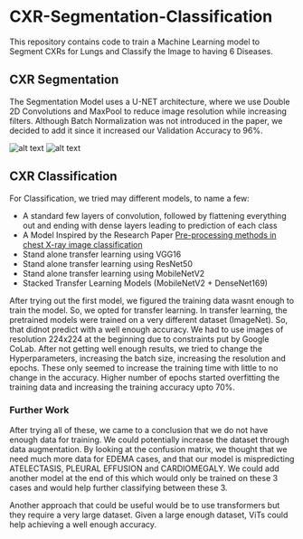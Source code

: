 # CXR-Segmentation-Classification

This repository contains code to train a Machine Learning model to Segment CXRs for Lungs and Classify the Image to having 6 Diseases.

## CXR Segmentation

The Segmentation Model uses a U-NET architecture, where we use Double 2D Convolutions and MaxPool to reduce image resolution while increasing filters.
Although Batch Normalization was not introduced in the paper, we decided to add it since it increased our Validation Accuracy to 96%.

![alt text](https://drive.google.com/file/d/14blx-yvLAVoH4Bk-nhUXmlg4B1u-OiNb/view?usp=sharing "Prediction 01")
![alt text](https://drive.google.com/file/d/14lu6jUMoiOjpcwBqpqip_3wWrVp5EGMA/view?usp=sharing "Prediction 01")


## CXR Classification

For Classification, we tried may different models, to name a few:
* A standard few layers of convolution, followed by flattening everything out and ending with dense layers leading to prediction of each class
* A Model Inspired by the Research Paper [Pre-processing methods in chest X-ray image classification](https://journals.plos.org/plosone/article?id=10.1371/journal.pone.0265949)
* Stand alone transfer learning using VGG16
* Stand alone transfer learning using ResNet50
* Stand alone transfer learning using MobileNetV2
* Stacked Transfer Learning Models (MobileNetV2 + DenseNet169)

After trying out the first model, we figured the training data wasnt enough to train the model. So, we opted for transfer learning. In transfer learning, the pretrained models were trained on a very different dataset (ImageNet). So, that didnot predict with a well enough accuracy.
We had to use images of resolution 224x224 at the beginning due to constraints put by Google CoLab. After not getting well enough results, we tried to change the Hyperparameters, increasing the batch size, increasing the resolution and epochs. These only seemed to increase the training time with little to no change in the accuracy. Higher number of epochs started overfitting the training data and increasing the training accuracy upto 70%.

### Further Work

After trying all of these, we came to a conclusion that we do not have enough data for training. We could potentially increase the dataset through data augmentation. By looking at the confusion matrix, we thought that we need much more data for EDEMA cases, and that our model is mispredicting ATELECTASIS, PLEURAL EFFUSION and CARDIOMEGALY. We could add another model at the end of this which would only be trained on these 3 cases and would help further classifying between these 3.

Another approach that could be useful would be to use transformers but they require a very large dataset. Given a large enough dataset, ViTs could help achieving a well enough accuracy.
